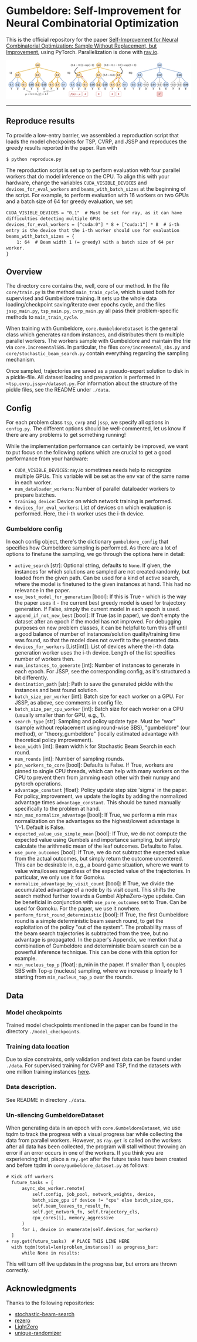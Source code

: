 # Gumbeldore: Self-Improvement for Neural Combinatorial Optimization

This is the official repository for the paper [Self-Improvement for Neural Combinatorial Optimization: Sample Without Replacement, but Improvement](https://arxiv.org/abs/2403.15180),
using PyTorch. Parallelization is done with [ray.io](https://ray.io).

![graphical abstract](graphical_abstract.png)

---

## Reproduce results

To provide a low-entry barrier, we assembled a reproduction script that loads the model checkpoints for TSP, CVRP, and JSSP and reproduces the greedy results reported in the paper. Run with

```
$ python reproduce.py
```
The reproduction script is set up to perform evaluation with four parallel workers that do model inference on the CPU. To align this with your hardware, change the variables `CUDA_VISIBLE_DEVICES` and `devices_for_eval_workers` and `beams_with_batch_sizes` at the beginning of the script. For example, to perform evaluation with 16 workers on two GPUs and a batch size of 64 for greedy evaluation, we set:

```
CUDA_VISIBLE_DEVICES = "0,1"  # Must be set for ray, as it can have difficulties detecting multiple GPUs
devices_for_eval_workers = ["cuda:0"] * 8 + ["cuda:1"] * 8  # i-th entry is the device that the i-th worker should use for evaluation
beams_with_batch_sizes = {
    1: 64  # Beam width 1 (= greedy) with a batch size of 64 per worker.
}
```

## Overview

The directory `core` contains the, well, core of our method. In the file `core/train.py` is the method `main_train_cycle`, which is used both for supervised and Gumbeldore training. It sets up the whole data loading/checkpoint saving/iterate over epochs cycle, and the files `jssp_main.py`, `tsp_main.py`, `cvrp_main.py` all pass their problem-specific methods to `main_train_cycle`.

When training with Gumbeldore, `core.GumbeldoreDataset` is the general class which generates random instances, and distributes them to multiple parallel workers. The workers sample with Gumbeldore and maintain the trie via `core.IncrementalSBS`. In particular, the files `core/incremental_sbs.py` and `core/stochastic_beam_search.py` contain everything regarding the sampling mechanism.

Once sampled, trajectories are saved as a pseudo-expert solution to disk in a pickle-file. All dataset loading and preparation is performed in `<tsp,cvrp,jssp>/dataset.py`. For information about the structure of the pickle files, see the README under `./data`.

## Config

For each problem class `tsp`, `cvrp` and `jssp`, we specify all options in  `config.py`. The different options should be well-commented, let us know if there are any problems to get something running!

While the implementation performance can certainly be improved, we want to put focus on the following options which are crucial to get a good performance from your hardware:

- `CUDA_VISIBLE_DEVICES`: ray.io sometimes needs help to recognize multiple GPUs. This variable will be set as the env var of the same name in each worker.
- `num_dataloader_workers`: Number of parallel dataloader workers to prepare batches.
- `training_device`: Device on which network training is performed.
- `devices_for_eval_workers`: List of devices on which evaluation is performed. Here, the i-th worker uses the i-th device.

### Gumbeldore config

In each config object, there's the dictionary `gumbeldore_config` that specifies how Gumbeldore sampling is performed. As there are a lot of options to finetune the sampling, we go through the options here in detail:

- `active_search` [str]: Optional string, defaults to `None`. If given, the instances for which solutions are sampled are not created randomly, but loaded from the given path. Can be used for a kind of active search, where the model is finetuned to the given instances at hand. This had no relevance in the paper.
- `use_best_model_for_generation` [bool]: If this is True - which is the way the paper uses it - the current best greedy model is used for trajectory generation. If False, simply the current model in each epoch is used.
- `append_if_not_new_best` [bool]: If True (as in paper), we don't empty the dataset after an epoch if the model has not improved. For debugging purposes on new problem classes, it can be helpful to turn this off until a good balance of number of instances/solution quality/training time was found, so that the model does not overfit to the generated data.
- `devices_for_workers` [List[int]]: List of devices where the i-th data generation worker uses the i-th device. Length of the list specifies number of workers then.
- `num_instances_to_generate` [int]: Number of instances to generate in each epoch. For JSSP, see the corresponding config, as it's structured a bit differently.
- `destination_path` [str]: Path to save the generated pickle with the instances and best found solution.
- `batch_size_per_worker` [int]: Batch size for each worker on a GPU. For JSSP, as above, see comments in config file.
- `batch_size_per_cpu_worker` [int]: Batch size for each worker on a CPU (usually smaller than for GPU, e.g., 1).
- `search_type` [str]: Sampling and policy update type. Must be "wor" (sample without replacement using round-wise SBS), "gumbeldore" (our method), or "theory_gumbeldore" (locally estimated advantage with theoretical policy improvement).
- `beam_width` [int]: Beam width k for Stochastic Beam Search in each round.
- `num_rounds` [int]: Number of sampling rounds.
- `pin_workers_to_core` [bool]: Defaults is False. If True, workers are pinned to single CPU threads, which can help with many workers on the CPU to prevent them from jamming each other with their numpy and pytorch operations.
- `advantage_constant` [float]: Policy update step size 'sigma' in the paper. For policy_improvement, we update the logits by adding the normalized advantage times `advantage_constant`. This should be tuned manually specifically to the problem at hand.
- `min_max_normalize_advantage` [bool]: If True, we perform a min max normalization on the advantages so the highest/lowest advantage is 1/-1. Default is False.
- `expected_value_use_simple_mean` [bool]: If True, we do not compute the expected value using Gumbels and importance sampling, but simply calculate the arithmetic mean of the leaf outcomes. Defaults to False.
- `use_pure_outcomes` [bool]: If True, we do not subtract the expected value from the actual outcomes, but simply return the outcome uncentered. This can be desirable in, e.g., a board game situation, where we want to value wins/losses regardless of the expected value of the trajectories. In particular,                we only use it for Gomoku.
- `normalize_advantage_by_visit_count` [bool]: If True, we divide the accumulated advantage of a node by its visit count. This shifts the search method further towards a Gumbel AlphaZero-type update. Can be beneficial in conjunction with `use_pure_outcomes` set to True. Can be used for Gomoku. For the paper, we use it nowhere.
- `perform_first_round_deterministic` [bool]: If True, the first Gumbeldore round is a simple deterministic beam search round, to get the exploitation of the policy "out of the system". The probability mass of the beam search trajectories is subtracted from the tree, but no advantage is propagated. In the paper's Appendix, we mention that a combination of Gumbeldore and deterministic beam search can be a powerful inference technique. This can be done with this option for example. 
- `min_nucleus_top_p` [float]: p_min in the paper. If smaller than 1, couples SBS with Top-p (nucleus) sampling, where we increase p linearly to 1 starting from `min_nucleus_top_p` over the rounds.

## Data

### Model checkpoints

Trained model checkpoints mentioned in the paper can be found in the directory `./model_checkpoints`. 

### Training data location

Due to size constraints, only validation and test data can be found under `./data`. For supervised training for CVRP and TSP, find the datasets with one million training instances [here](https://syncandshare.lrz.de/getlink/fiLUVCUACfFMNJobN7hNes/).

### Data description.

See README in directory `./data`. 

### Un-silencing GumbeldoreDataset

When generating data in an epoch with `core.GumbeldoreDataset`, we use tqdm to track the progress with a visual progress bar while collecting the data from parallel workers. However, as `ray.get` is called on the workers after all data has been collected, the program will stall without throwing an error if an error occurs in one of the workers. If you think you are experiencing that, place a `ray.get` after the future tasks have been created and before tqdm in `core/gumbeldore_dataset.py` as follows:

```
# Kick off workers
  future_tasks = [
      async_sbs_worker.remote(
          self.config, job_pool, network_weights, device,
          batch_size_gpu if device != "cpu" else batch_size_cpu,
          self.beam_leaves_to_result_fn,
          self.get_network_fn, self.trajectory_cls,
          cpu_cores[i], memory_aggressive
      )
      for i, device in enumerate(self.devices_for_workers)
  ]
+ ray.get(future_tasks)  # PLACE THIS LINE HERE
  with tqdm(total=len(problem_instances)) as progress_bar:
      while None in results:
```

This will turn off live updates in the progress bar, but errors are thrown correctly. 

## Acknowledgments

Thanks to the following repositories:

- [stochastic-beam-search](https://github.com/wouterkool/stochastic-beam-search/tree/stochastic-beam-search)
- [rezero](https://github.com/majumderb/rezero)
- [LightZero](https://github.com/opendilab/LightZero)
- [unique-randomizer](https://github.com/google-research/unique-randomizer)